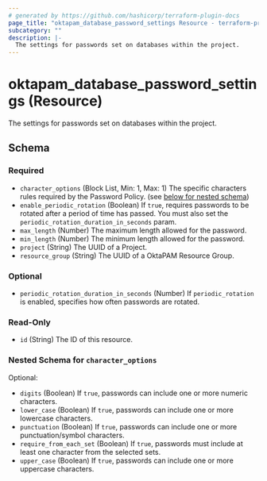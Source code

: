 ```yaml
---
# generated by https://github.com/hashicorp/terraform-plugin-docs
page_title: "oktapam_database_password_settings Resource - terraform-provider-oktapam"
subcategory: ""
description: |-
  The settings for passwords set on databases within the project.
---
```


# oktapam_database_password_settings (Resource)

The settings for passwords set on databases within the project.



<!-- schema generated by tfplugindocs -->
## Schema

### Required

- `character_options` (Block List, Min: 1, Max: 1) The specific characters rules required by the Password Policy. (see [below for nested schema](#nestedblock--character_options))
- `enable_periodic_rotation` (Boolean) If `true`, requires passwords to be rotated after a period of time has passed. You must also set the `periodic_rotation_duration_in_seconds` param.
- `max_length` (Number) The maximum length allowed for the password.
- `min_length` (Number) The minimum length allowed for the password.
- `project` (String) The UUID of a Project.
- `resource_group` (String) The UUID of a OktaPAM Resource Group.

### Optional

- `periodic_rotation_duration_in_seconds` (Number) If `periodic_rotation` is enabled, specifies how often passwords are rotated.

### Read-Only

- `id` (String) The ID of this resource.

<a id="nestedblock--character_options"></a>
### Nested Schema for `character_options`

Optional:

- `digits` (Boolean) If `true`, passwords can include one or more numeric characters.
- `lower_case` (Boolean) If `true`, passwords can include one or more lowercase characters.
- `punctuation` (Boolean) If `true`, passwords can include one or more punctuation/symbol characters.
- `require_from_each_set` (Boolean) If `true`, passwords must include at least one character from the selected sets.
- `upper_case` (Boolean) If `true`, passwords can include one or more uppercase characters.
